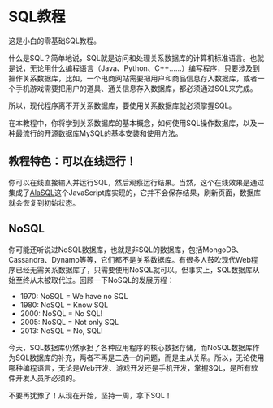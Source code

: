 # SQL教程

这是小白的零基础SQL教程。

什么是SQL？简单地说，SQL就是访问和处理关系数据库的计算机标准语言。也就是说，无论用什么编程语言（Java、Python、C++……）编写程序，只要涉及到操作关系数据库，比如，一个电商网站需要把用户和商品信息存入数据库，或者一个手机游戏需要把用户的道具、通关信息存入数据库，都必须通过SQL来完成。

所以，现代程序离不开关系数据库，要使用关系数据库就必须掌握SQL。

在本教程中，你将学到关系数据库的基本概念，如何使用SQL操作数据库，以及一种最流行的开源数据库MySQL的基本安装和使用方法。

## 教程特色：可以在线运行！

你可以在线直接输入并运行SQL，然后观察运行结果。当然，这个在线效果是通过集成了[AlaSQL](http://alasql.org/)这个JavaScript库实现的，它并不会保存结果，刷新页面，数据库就会恢复到初始状态。

## NoSQL

你可能还听说过NoSQL数据库，也就是非SQL的数据库，包括MongoDB、Cassandra、Dynamo等等，它们都不是关系数据库。有很多人鼓吹现代Web程序已经无需关系数据库了，只需要使用NoSQL就可以。但事实上，SQL数据库从始至终从未被取代过。回顾一下NoSQL的发展历程：

- 1970: NoSQL = We have no SQL
- 1980: NoSQL = Know SQL
- 2000: NoSQL = No SQL!
- 2005: NoSQL = Not only SQL
- 2013: NoSQL = No, SQL!

今天，SQL数据库仍然承担了各种应用程序的核心数据存储，而NoSQL数据库作为SQL数据库的补充，两者不再是二选一的问题，而是主从关系。所以，无论使用哪种编程语言，无论是Web开发、游戏开发还是手机开发，掌握SQL，是所有软件开发人员所必须的。

不要再犹豫了！从现在开始，坚持一周，拿下SQL！